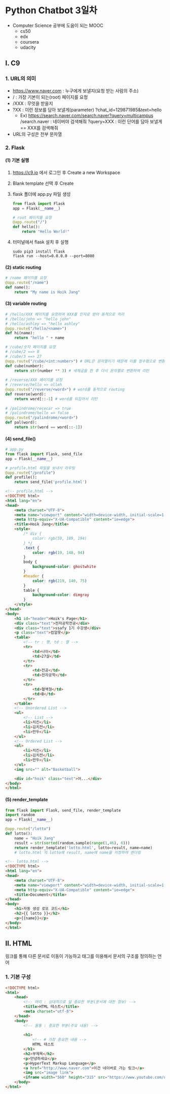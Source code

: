 # Python Chatbot 3일차

* Computer Science 공부에 도움이 되는 MOOC
  * cs50
  * edx
  * coursera
  * udacity

## I. C9

### 1. URL의 의미

* https://www.naver.com : 누구에게 보낼지(요청 받는 사람의 주소)
* / : 가장 기본이 되는(root) 페이지를 요청
* /XXX : 무엇을 받을지
* ?XX : 이런 정보를 담아 보낼게(parameter)
  ?chat_id=129871985&text=hello
  * Ex) https://search.naver.com/search.naver?query=multicampus
    /search.naver : 네이버야 검색해줘
    ?query=XXX : 이런 단어를 담아 보낼게 == XXX를 검색해줘
* URL의 구성은 전부 문자열

### 2. Flask

#### (1) 기본 실행

1. https://c9.io 에서 로그인 후 Create a new Workspace

2. Blank template 선택 후 Create

3. flask 폴더에 app.py 파일 생성

   ```python
   from flask import Flask
   app = Flask(__name__)
   
   # root 페이지를 요청
   @app.route("/")
   def hello():
       return "Hello World!"
   ```

4. 터미널에서 flask 설치 후 실행

   ```
   sudo pip3 install flask
   flask run --host=0.0.0.0 --port=8080
   ```

#### (2) static routing

```python
# /name 페이지를 요청
@app.route("/name")
def name():
    return "My name is Hoik Jang"
```

#### (3) variable routing

```python
# /hello/XXX 페이지를 요청하여 XXX를 인자로 받아 동적으로 처리
# /hello/john => "hello john"
# /hello/ashley => "hello ashley"
@app.route("/hello/<name>")
def hi(name):
    return "hello " + name

# /cube/숫자 페이지를 요청
# /cube/2 ==> 8
# /cube/3 ==> 27
@app.route("/cube/<int:number>") # URL은 문자열이기 때문에 이를 정수형으로 변환
def cube(number):
    return str(number ** 3) # 세제곱을 한 후 다시 문자열로 변환하여 리턴
    
# /reverse/XXX 페이지를 요청    
# /reverse/hello => olleh
@app.route("/reverse/<word>") # word를 동적으로 routing
def reverse(word):
    return word[::-1] # word를 뒤집어서 리턴
    
# /palindrome/rececar => true
# /palindrome/hello => false
@app.route("/palindrome/<word>")
def pal(word):
    return str(word == word[::-1])
```

#### (4) send_file()

```python
# app.py
from flask import Flask, send_file
app = Flask(__name__)

# profile.html 파일을 보내서 라우팅
@app.route("/profile")
def profile():
    return send_file('profile.html')
```

```html
<!-- profile.html -->
<!DOCTYPE html>
<html lang="en">
<head>
    <meta charset="UTF-8">
    <meta name="viewport" content="width=device-width, initial-scale=1.0">
    <meta http-equiv="X-UA-Compatible" content="ie=edge">
    <title>Hoik Jang</title>
    <style>
        /* div {
            color: rgb(59, 189, 194)
        } */
        .text {
            color: rgb(19, 148, 94)
        }
        body {
            background-color: ghostwhite
        }
        #header {
            color: rgb(219, 140, 75)
        }
        table {
            background-color: dimgray
        }
    </style>
</head>
<body>
    <h1 id="header">Hoik's Page</h1>
    <div class="text">전자공학전공</div>
    <div class="text">ssafy 1기 수강생</div>
    <p class="text">컴알못</p>
    <table>
        <!-- tr : 행, td : 열 -->
        <tr>
            <td>나이</td>
            <td>27살</td>
        </tr>
        <tr>
            <td>전공</td>
            <td>전자공학</td>
        </tr>
        <tr>
            <td>혈액형</td>
            <td>B</td>
        </tr>
    </table>
    <!-- Unordered List -->
    <ul>
        <!-- List -->
        <li>치킨</li>
        <li>김치전</li>
        <li>만두</li>
    </ul>
    <!-- Ordered List -->
    <ol>
        <li>치킨</li>
        <li>김치전</li>
        <li>만두</li>
    </ol>
    <img src="" alt="Basketball">

    <div id="hoik" class="text">어...</div>
</body>
</html>
```

#### (5) render_template

```python
from flask import Flask, send_file, render_template
import random
app = Flask(__name__)

@app.route("/lotto")
def lotto():
    name = "Hoik Jang"
    result = str(sorted(random.sample(range(1,46), 6)))
    return render_template('lotto.html', lotto=result, name=name)
	# lotto.html 의 lotto에 result, name에 name을 저장하여 렌더링
```

```html
<!-- lotto.html -->
<!DOCTYPE html>
<html lang="en">
<head>
    <meta charset="UTF-8">
    <meta name="viewport" content="width=device-width, initial-scale=1.0">
    <meta http-equiv="X-UA-Compatible" content="ie=edge">
    <title>Document</title>
</head>
<body>
    <h1>자동 생성 로또 코드</h1>
    <h2>{{ lotto }}</h2>
    <p>{{name}}</p>
</body>
</html>
```



## II. HTML

링크를 통해 다른 문서로 이동이 가능하고 태그를 이용해서 문서의 구조를 정의하는 언어

### 1. 기본 구성

```html
<!DOCTYPE html>
<html>
    <head>
        <!-- 머리 : 상대적으로 덜 중요한 부분(문서에 대한 정보) -->
        <title>HTML 테스트</title>
        <meta charset="utf-8">
    </head>
    <body>
        <!-- 몸통 : 중요한 부분(주요 내용) -->
    
        <h1>
            <!-- # 가장 중요한 내용 -->
            HTML 테스트
        </h1>
        <h2>부제목</h2>
        <p>안녕하세요</p>
        <p>HyperText Markup Language</p>
        <a href="http://www.naver.com">이건 네이버로 가는 링크</a>
        <img src="image link">
        <iframe width="560" height="315" src="https://www.youtube.com/embed/kXYiU_JCYtU" frameborder="0" allow="accelerometer; autoplay; encrypted-media; gyroscope; picture-in-picture" allowfullscreen></iframe>
    </body>
</html>
```

